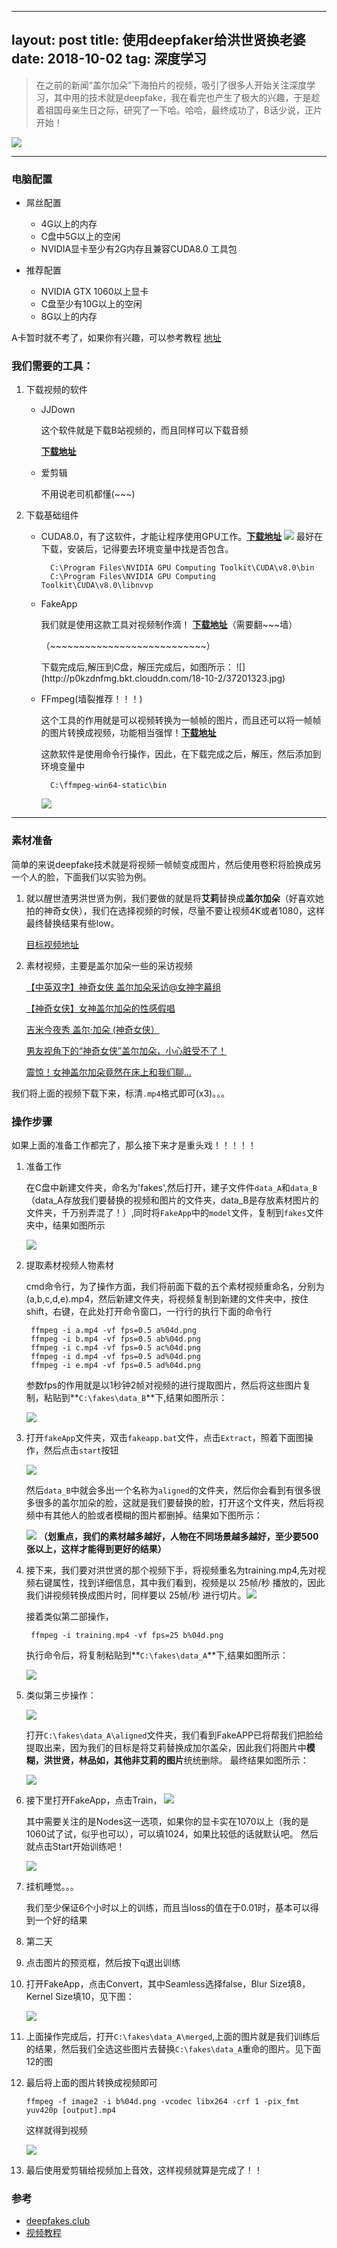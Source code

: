 
---
layout: post
title: 使用deepfaker给洪世贤换老婆
date: 2018-10-02
tag: 深度学习
---


> 在之前的新闻“盖尔加朵”下海拍片的视频，吸引了很多人开始关注深度学习，其中用的技术就是deepfake，我在看完也产生了极大的兴趣，于是趁着祖国母亲生日之际，研究了一下哈。哈哈，最终成功了，B话少说，正片开始！


![](http://p0kzdnfmg.bkt.clouddn.com/18-10-2/35369025.jpg)

----------
### 电脑配置 ###

- 屌丝配置
	- 4G以上的内存
	- C盘中5G以上的空闲
	- NVIDIA显卡至少有2G内存且兼容CUDA8.0 工具包

- 推荐配置
	- NVIDIA GTX 1060以上显卡
	- C盘至少有10G以上的空闲
	- 8G以上的内存

A卡暂时就不考了，如果你有兴趣，可以参考教程
[地址](https://www.deepfakes.club/deepfakes-with-amd-graphics-card/)

### 我们需要的工具： ###

1. 下载视频的软件
	* JJDown 
	
		这个软件就是下载B站视频的，而且同样可以下载音频

		**[下载地址](http://clientfile.jijidown.com/PC/WPF/HistoricVersion/WPF_JJDown_v1.212.1.zip)**
	* 爱剪辑
	
		不用说老司机都懂(~~~)

2. 下载基础组件
	* CUDA8.0，有了这软件，才能让程序使用GPU工作。**[下载地址](https://developer.nvidia.com/cuda-80-ga2-download-archive)**
	![](http://p0kzdnfmg.bkt.clouddn.com/18-10-2/16234804.jpg)
	最好在下载，安装后，记得要去环境变量中找是否包含。

			C:\Program Files\NVIDIA GPU Computing Toolkit\CUDA\v8.0\bin
			C:\Program Files\NVIDIA GPU Computing Toolkit\CUDA\v8.0\libnvvp

	* FakeApp
	
		我们就是使用这款工具对视频制作滴！
		 **[下载地址](https://mega.nz/#!hTgA2b6b!mI6k9dFt_w__jIEUQO2ZePhzFMg6JWUpBZWiV2TDgs4)**（需要翻~~~墙）
		<p>（~~~~~~~~~~~~~~~~~~~~~~~~~~~）</p>
		下载完成后,解压到C盘，解压完成后，如图所示：
		![](http://p0kzdnfmg.bkt.clouddn.com/18-10-2/37201323.jpg)
	* FFmpeg(墙裂推荐！！！)
	
		这个工具的作用就是可以视频转换为一帧帧的图片，而且还可以将一帧帧的图片转换成视频，功能相当强悍！**[下载地址](https://ffmpeg.zeranoe.com/builds/)**<p></p>
		这款软件是使用命令行操作，因此，在下载完成之后，解压，然后添加到环境变量中

			C:\ffmpeg-win64-static\bin

		![](http://p0kzdnfmg.bkt.clouddn.com/18-10-2/20887420.jpg)

----------

### 素材准备 ###

简单的来说deepfake技术就是将视频一帧帧变成图片，然后使用卷积将脸换成另一个人的脸，下面我们以实验为例。

1. 就以醒世渣男洪世贤为例，我们要做的就是将**艾莉**替换成**盖尔加朵**（好喜欢她拍的神奇女侠），我们在选择视频的时候，尽量不要让视频4K或者1080，这样最终替换结果有些low。

	[目标视频地址](https://www.bilibili.com/video/av28089913)

2. 素材视频，主要是盖尔加朵一些的采访视频

	[【中英双字】神奇女侠 盖尔加朵采访@女神字幕组](https://www.bilibili.com/video/av11096039)

	[【神奇女侠】女神盖尔加朵的性感假唱](https://www.bilibili.com/video/av4204836?t=51)

	[吉米今夜秀 盖尔·加朵 (神奇女侠）](https://www.bilibili.com/video/av17197849)

	[男友视角下的“神奇女侠”盖尔加朵，小心脏受不了！](https://www.bilibili.com/video/av11088296)

	[震惊！女神盖尔加朵竟然在床上和我们聊...](https://www.bilibili.com/video/av15949533)


我们将上面的视频下载下来，标清`.mp4`格式即可(x3)。。。



### 操作步骤 ####

如果上面的准备工作都完了，那么接下来才是重头戏！！！！！


1. 准备工作

	在C盘中新建文件夹，命名为'fakes',然后打开，建子文件件`data_A`和`data_B`（data_A存放我们要替换的视频和图片的文件夹，data_B是存放素材图片的文件夹，千万别弄混了！）,同时将`FakeApp`中的`model`文件，复制到`fakes`文件夹中，结果如图所示

	![](http://p0kzdnfmg.bkt.clouddn.com/18-10-2/39293129.jpg)
	
	

2. 提取素材视频人物素材

	cmd命令行，为了操作方面，我们将前面下载的五个素材视频重命名，分别为(a,b,c,d,e).mp4，然后新建文件夹，将视频复制到新建的文件夹中，按住shift，右键，在此处打开命令窗口，一行行的执行下面的命令行

		ffmpeg -i a.mp4 -vf fps=0.5 a%04d.png
		ffmpeg -i b.mp4 -vf fps=0.5 ab%04d.png
		ffmpeg -i c.mp4 -vf fps=0.5 ac%04d.png
		ffmpeg -i d.mp4 -vf fps=0.5 ad%04d.png
		ffmpeg -i e.mp4 -vf fps=0.5 ad%04d.png

	参数fps的作用就是以1秒钟2帧对视频的进行提取图片，然后将这些图片复制，粘贴到**`C:\fakes\data_B`**下,结果如图所示：

	![](http://p0kzdnfmg.bkt.clouddn.com/18-10-2/16911420.jpg)
	

3. 打开`fakeApp`文件夹，双击`fakeapp.bat`文件，点击`Extract`，照着下面图操作，然后点击`start`按钮
	
	![](http://p0kzdnfmg.bkt.clouddn.com/18-10-2/21306359.jpg)
	
	
	然后`data_B`中就会多出一个名称为`aligned`的文件夹，然后你会看到有很多很多很多的盖尔加朵的脸，这就是我们要替换的脸，打开这个文件夹，然后将视频中有其他人的脸或者模糊的图片都删掉。结果如下图所示：

	![](http://p0kzdnfmg.bkt.clouddn.com/18-10-2/28194661.jpg)
	**（划重点，我们的素材越多越好，人物在不同场景越多越好，至少要500张以上，这样才能得到更好的结果）**

4. 接下来，我们要对洪世贤的那个视频下手，将视频重名为training.mp4,先对视频右键属性，找到详细信息，其中我们看到，视频是以 25帧/秒 播放的，因此我们讲视频转换成图片时，同样要以 25帧/秒 进行切片。![](http://p0kzdnfmg.bkt.clouddn.com/18-10-2/90776398.jpg)

	接着类似第二部操作，

		ffmpeg -i training.mp4 -vf fps=25 b%04d.png

	执行命令后，将复制粘贴到**`C:\fakes\data_A`**下,结果如图所示：

	![](http://p0kzdnfmg.bkt.clouddn.com/18-10-2/24314992.jpg)


5. 类似第三步操作：	

	![](http://p0kzdnfmg.bkt.clouddn.com/18-10-2/69513950.jpg)
	
	打开`C:\fakes\data_A\aligned`文件夹，我们看到FakeAPP已将帮我们把脸给提取出来，因为我们的目标是将艾莉替换成加尔盖朵，因此我们将图片中**模糊，洪世贤，林品如，其他非艾莉的图片**统统删除。
	最终结果如图所示：
	
	![](http://p0kzdnfmg.bkt.clouddn.com/18-10-2/79064285.jpg)

6. 接下里打开FakeApp，点击Train，
	![](http://p0kzdnfmg.bkt.clouddn.com/18-10-2/14664414.jpg)
	
	其中需要关注的是Nodes这一选项，如果你的显卡实在1070以上（我的是1060试了试，似乎也可以），可以填1024，如果比较低的话就默认吧。
	然后就点击Start开始训练吧！

	![](http://p0kzdnfmg.bkt.clouddn.com/18-10-2/80296477.jpg)

7. 挂机睡觉。。。

	我们至少保证6个小时以上的训练，而且当loss的值在于0.01时，基本可以得到一个好的结果

8. 第二天
9. 点击图片的预览框，然后按下q退出训练
10. 打开FakeApp，点击Convert，其中Seamless选择false，Blur Size填8，Kernel Size填10，见下图：

	![](http://p0kzdnfmg.bkt.clouddn.com/18-10-2/64981448.jpg)

11. 上面操作完成后，打开`C:\fakes\data_A\merged`,上面的图片就是我们训练后的结果，然后我们全选这些图片去替换`C:\fakes\data_A`重命的图片。见下面12的图

12. 最后将上面的图片转换成视频即可

		ffmpeg -f image2 -i b%04d.png -vcodec libx264 -crf 1 -pix_fmt yuv420p [output].mp4

	这样就得到视频

	![](http://p0kzdnfmg.bkt.clouddn.com/18-10-2/43136137.jpg)
13. 最后使用爱剪辑给视频加上音效，这样视频就算是完成了！！


### 参考 ###

* [deepfakes.club](https://www.deepfakes.club/)
* [视频教程](https://www.bilibili.com/video/av19349170?t=2025)


	
	
	


		

